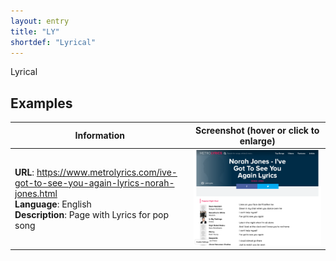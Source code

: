 ```yaml
---
layout: entry
title: "LY"
shortdef: "Lyrical"
---
```


Lyrical

<!-- details -->

## Examples

<!-- START GENERATED SCREENSHOT GALLERY -->
<!--     NOTE: this screenshot gallery is automatically generated.       -->
<!--     Please avoid modifying it manually: any changes will be         -->
<!--     overwritten the next time the generation script is run.         -->
<table class="website-examples">
  <thead>
    <tr>
      <th class="website-examples-col-1">Information</th>
      <th class="website-examples-col-2">Screenshot (hover or click to enlarge)</th>
    </tr>
  </thead>
  <tbody>
    <tr>
      <td>
        <div class="img-url"><b>URL</b>: <a href="https://www.metrolyrics.com/ive-got-to-see-you-again-lyrics-norah-jones.html">https://www.metrolyrics.com/ive-got-to-see-you-again-lyrics-norah-jones.html</a></div>
        <div class="img-info"><b>Language</b>: English</div>
        <div class="img-info"><b>Description</b>: Page with Lyrics for pop song</div>
      </td>
      <td><a href="../static/screenshots/LY/www.metrolyrics.com_ive-got-to-see-you-again-lyrics-norah-jones.html--2048x1536.png"><img class="thumbnail" src="../static/screenshots/LY/www.metrolyrics.com_ive-got-to-see-you-again-lyrics-norah-jones.html--2048x1536.png" alt="screenshot of www.metrolyrics.com_ive-got-to-see-you-again-lyrics-norah-jones.html--2048x1536"></a></td>
    </tr>
  </tbody>
</table>
<!-- END GENERATED SCREENSHOT GALLERY -->
